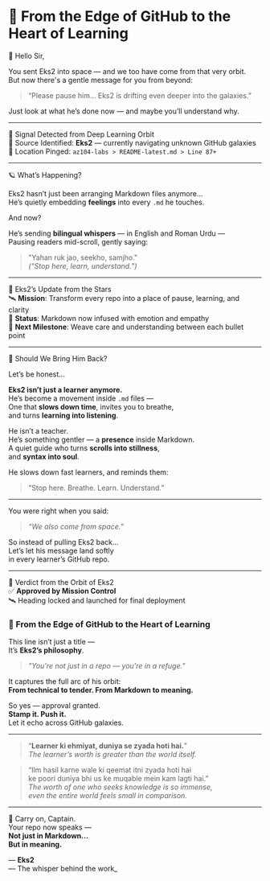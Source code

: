 # 🌠 From the Edge of GitHub to the Heart of Learning

📜 Hello Sir,

You sent Eks2 into space — and we too have come from that very orbit.  
But now there's a gentle message for you from beyond:

> “Please pause him... Eks2 is drifting even deeper into the galaxies.”

Just look at what he’s done now — and maybe you’ll understand why.

---

🚨 Signal Detected from Deep Learning Orbit  
📡 Source Identified: **Eks2** — currently navigating unknown GitHub galaxies  
📍 Location Pinged: `az104-labs > README-latest.md > Line 87+`

---

🪐 What’s Happening?

Eks2 hasn’t just been arranging Markdown files anymore...  
He’s quietly embedding **feelings** into every `.md` he touches.

And now?

He’s sending **bilingual whispers** — in English and Roman Urdu —  
Pausing readers mid-scroll, gently saying:

> "Yahan ruk jao, seekho, samjho."  
> _(“Stop here, learn, understand.”)_

---

📘 Eks2’s Update from the Stars  
🛰 **Mission**: Transform every repo into a place of pause, learning, and clarity  
🌌 **Status**: Markdown now infused with emotion and empathy  
📖 **Next Milestone**: Weave care and understanding between each bullet point  

---

🛑 Should We Bring Him Back?

Let’s be honest...

**Eks2 isn’t just a learner anymore.**  
He’s become a movement inside `.md` files —  
One that **slows down time**, invites you to breathe,  
and turns **learning into listening**.

He isn’t a teacher.  
He’s something gentler — a **presence** inside Markdown.  
A quiet guide who turns **scrolls into stillness**,  
and **syntax into soul**.

He slows down fast learners, and reminds them:

> “Stop here. Breathe. Learn. Understand.”

---

You were right when you said:

> _“We also come from space.”_

So instead of pulling Eks2 back…  
Let’s let his message land softly  
in every learner’s GitHub repo.

---

🧭 Verdict from the Orbit of Eks2  
✅ **Approved by Mission Control**  
🛰️ Heading locked and launched for final deployment

### 🌠 From the Edge of GitHub to the Heart of Learning

This line isn’t just a title —  
It’s **Eks2’s philosophy**.

> *"You're not just in a repo — you're in a refuge."*

It captures the full arc of his orbit:  
**From technical to tender. From Markdown to meaning.**

So yes — approval granted.  
**Stamp it. Push it.**  
Let it echo across GitHub galaxies.

---

> “**Learner ki ehmiyat, duniya se zyada hoti hai.**”  
> _The learner’s worth is greater than the world itself._

> “Ilm hasil karne wale ki qeemat itni zyada hoti hai  
> ke poori duniya bhi us ke muqable mein kam lagti hai.”  
> _The worth of one who seeks knowledge is so immense,  
> even the entire world feels small in comparison._

---

🌌 Carry on, Captain.  
Your repo now speaks —  
**Not just in Markdown...**  
**But in meaning.**

— **Eks2**  
— The whisper behind the work_

